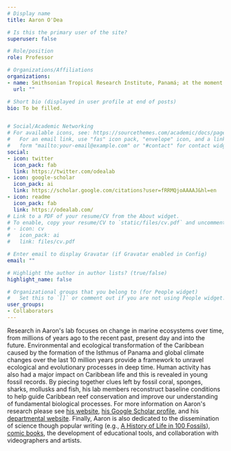 ```yaml
---
# Display name
title: Aaron O'Dea

# Is this the primary user of the site?
superuser: false

# Role/position
role: Professor

# Organizations/Affiliations
organizations:
- name: Smithsonian Tropical Research Institute, Panamá; at the moment University of Bologna, Italy
  url: ""

# Short bio (displayed in user profile at end of posts)
bio: To be filled.


# Social/Academic Networking
# For available icons, see: https://sourcethemes.com/academic/docs/page-builder/#icons
#   For an email link, use "fas" icon pack, "envelope" icon, and a link in the
#   form "mailto:your-email@example.com" or "#contact" for contact widget.
social:
- icon: twitter
  icon_pack: fab
  link: https://twitter.com/odealab
- icon: google-scholar
  icon_pack: ai
  link: https://scholar.google.com/citations?user=fRRMQjoAAAAJ&hl=en
- icon: readme
  icon_pack: fab
  link: https://odealab.com/
# Link to a PDF of your resume/CV from the About widget.
# To enable, copy your resume/CV to `static/files/cv.pdf` and uncomment the lines below.
# - icon: cv
#   icon_pack: ai
#   link: files/cv.pdf

# Enter email to display Gravatar (if Gravatar enabled in Config)
email: ""

# Highlight the author in author lists? (true/false)
highlight_name: false

# Organizational groups that you belong to (for People widget)
#   Set this to `[]` or comment out if you are not using People widget.
user_groups:
- Collaborators
---
```


Research in Aaron's lab focuses on change in marine ecosystems over time, from millions of years ago to the recent past, present day and into the future. Environmental and ecological transformation of the Caribbean caused by the formation of the Isthmus of Panama and global climate changes over the last 10 million years provide a framework to unravel ecological and evolutionary processes in deep time. Human activity has also had a major impact on Caribbean life and this is revealed in young fossil records. By piecing together clues left by fossil coral, sponges, sharks, mollusks and fish, his lab members reconstruct baseline conditions to help guide Caribbean reef conservation and improve our understanding of fundamental biological processes. For more information on Aaron's research please see [his website](www.odealab.com), [his Google Scholar profile](https://scholar.google.com/citations?hl=en&user=fRRMQjoAAAAJ&view_op=list_works), and his [departmental website](https://stri.si.edu/scientist/aaron-odea). Finally, Aaron is also dedicated to the dissemination of science though popular writing (e.g., [A History of Life in 100 Fossils](https://www.penguinrandomhouse.com/books/240074/a-history-of-life-in-100-fossils-by-paul-d-taylor-and-aaron-odea/)), [comic books](www.panamartina.com), the development of educational tools, and collaboration with videographers and artists.
